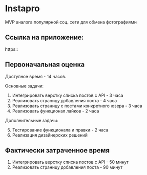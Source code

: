 # Instapro

MVP аналога популярной соц. сети для обмена фотографиями

## Ссылка на приложение:

https::

## Первоначальная оценка

Доступное время - 14 часов.

Основные задачи:

1. Интегрировать верстку списка постов с API - 3 часа
2. Реализовать страницу добавления поста - 4 часа
3. Реализовать страницу с постами конкретного юзера - 3 часа
4. Реализовать функционал лайков - 2 часа

Дополнительные задачи:

5. Тестирование функционала и правки - 2 часа
6. Реализация дизайнерских решений

## Фактически затраченное время

1. Интегрировать верстку списка постов с API - 50 минут
2. Реализовать страницу добавления поста - 90 минут
